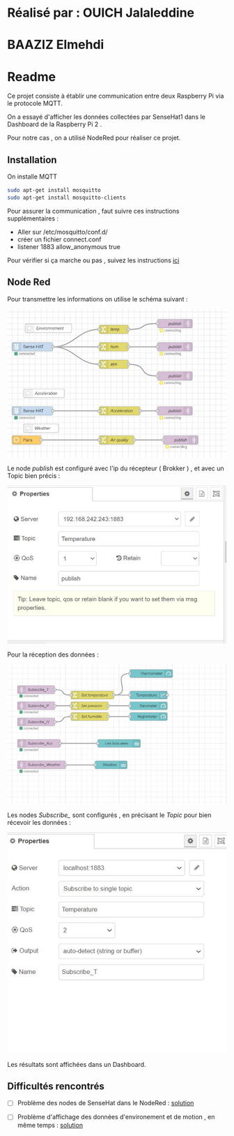 # Réalisé par : OUICH Jalaleddine
#               BAAZIZ Elmehdi
# Readme

Ce projet consiste à établir une communication entre deux Raspberry Pi via le protocole MQTT.

On a essayé d'afficher les données collectées par SenseHat1 dans le Dashboard de la Raspberry Pi 2 .

Pour notre cas  , on a utilisé NodeRed pour réaliser ce projet.



## Installation
On  installe MQTT

```bash
sudo apt-get install mosquitto
sudo apt-get install mosquitto-clients
```
Pour assurer la communication , faut suivre ces instructions supplémentaires : 

- Aller sur /etc/mosquitto/conf.d/
- créer un fichier connect.conf
- listener 1883
  allow_anonymous true

Pour vérifier si ça marche ou pas , suivez les instructions [ici](https://projetsdiy.fr/mosquitto-broker-mqtt-raspberry-pi/)





## Node Red

Pour transmettre les informations on utilise le schéma suivant :

![](OUT.JPG)

Le node *publish* est configuré avec l'ip du récepteur ( Brokker ) , et avec un Topic bien précis :

![](out1.JPG)



Pour la réception des données : 

![](IN.JPG)

Les nodes *Subscribe_* sont configurés , en précisant le *Topic* pour bien récevoir les données :

![](in2.JPG)

Les résultats sont affichées dans un Dashboard.



## Difficultés rencontrés



- [ ] Problème des nodes de SenseHat dans le NodeRed : [solution](https://discourse.nodered.org/t/unable-to-find-sense-hat-library/54275/12)

- [ ] Problème d'affichage des données d'environement et de motion , en même temps : [solution](https://discourse.nodered.org/t/cant-read-motion-data-from-sense-hat-in-node-red/55323)

   
